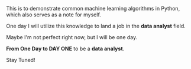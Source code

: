 This is to demonstrate common machine learning algorithms in Python, which also serves as a note for myself.

One day I will utilize this knowledge to land a job in the **data analyst** field.

Maybe I'm not perfect right now, but I will be one day.

**From One Day to DAY ONE** to be a **data analyst**.

Stay Tuned!

